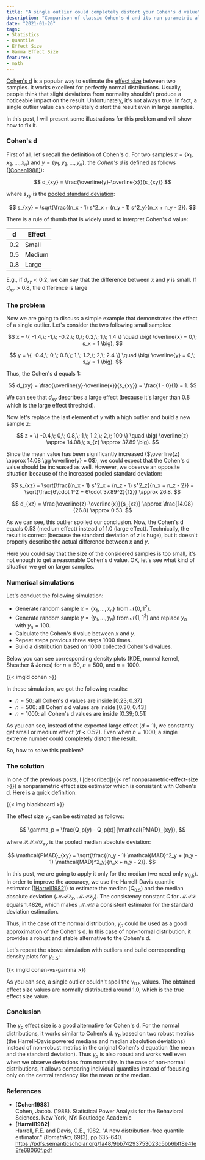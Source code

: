 ```yaml
---
title: "A single outlier could completely distort your Cohen's d value"
description: "Comparison of classic Cohen's d and its non-parametric alternative on distributions with high outliers"
date: "2021-01-26"
tags:
- Statistics
- Quantile
- Effect Size
- Gamma Effect Size
features:
- math
---
```


[Cohen's d](https://en.wikipedia.org/wiki/Effect_size#Cohen's_d) is a popular way to estimate
  the [effect size](https://en.wikipedia.org/wiki/Effect_size) between two samples.
It works excellent for perfectly normal distributions.
Usually, people think that slight deviations from normality
  shouldn't produce a noticeable impact on the result.
Unfortunately, it's not always true.
In fact, a single outlier value can completely distort the result even in large samples.

In this post, I will present some illustrations for this problem and will show how to fix it.

<!--more-->

### Cohen's d

First of all, let's recall the definition of Cohen's d.
For two samples $x = \{ x_1, x_2, \ldots, x_n \}$ and $y = \{ y_1, y_2, \ldots, y_n \}$,
  the *Cohen's d* is defined as follows ([[Cohen1988]](#Cohen1988)):

$$
d_{xy} = \frac{\overline{y}-\overline{x}}{s_{xy}}
$$

where $s_{xy}$ is the [pooled standard deviation](https://en.wikipedia.org/wiki/Pooled_standard_deviation):

$$
s_{xy} = \sqrt{\frac{(n_x - 1) s^2_x + (n_y - 1) s^2_y}{n_x + n_y - 2}}.
$$

There is a rule of thumb that is widely used to interpret Cohen's d value:

| d   | Effect |
| --- | ------ |
| 0.2 | Small  |
| 0.5 | Medium |
| 0.8 | Large  |

E.g., if $d_{xy} < 0.2$, we can say that the difference between $x$ and $y$ is small.
If $d_{xy} > 0.8$, the difference is large

### The problem

Now we are going to discuss a simple example that demonstrates the effect of a single outlier.
Let's consider the two following small samples:

$$
x = \{ -1.4,\; -1,\; -0.2,\; 0,\; 0.2,\; 1,\; 1.4 \} \quad \big( \overline{x} = 0,\; s_x = 1 \big),
$$

$$
y = \{ -0.4,\; 0,\; 0.8,\; 1,\; 1.2,\; 2,\; 2.4 \} \quad \big( \overline{y} = 0,\; s_y = 1 \big).
$$

Thus, the Cohen's d equals $1$:

$$
d_{xy} = \frac{\overline{y}-\overline{x}}{s_{xy}} = \frac{1 - 0}{1} = 1.
$$

We can see that $d_{xy}$ describes a large effect (because it's larger than 0.8 which is the large effect threshold).

Now let's replace the last element of $y$ with a high outlier and build a new sample $z$:

$$
z = \{ -0.4,\; 0,\; 0.8,\; 1,\; 1.2,\; 2,\; 100 \} \quad \big( \overline{z} \approx 14.08,\; s_{z} \approx 37.89 \big).
$$

Since the mean value has been significantly increased
  ($\overline{z} \approx 14.08 \gg \overline{y} = 0$),
  we could expect that the Cohen's d value should be increased as well.
However, we observe an opposite situation because of the increased pooled standard deviation:

$$
s_{xz} = \sqrt{\frac{(n_x - 1) s^2_x + (n_z - 1) s^2_z}{n_x + n_z - 2}} =
\sqrt{\frac{6\cdot 1^2 + 6\cdot 37.89^2}{12}} \approx 26.8.
$$

$$
d_{xz} = \frac{\overline{z}-\overline{x}}{s_{xz}} \approx
  \frac{14.08}{26.8} \approx 0.53.
$$

As we can see, this outlier spoiled our conclusion.
Now, the Cohen's d equals 0.53 (medium effect) instead of 1.0 (large effect).
Technically, the result is correct (because the standard deviation of $z$ is huge),
  but it doesn't properly describe the actual difference between $x$ and $y$.

Here you could say that the size of the considered samples is too small,
  it's not enough to get a reasonable Cohen's d value.
OK, let's see what kind of situation we get on larger samples.

### Numerical simulations

Let's conduct the following simulation:

* Generate random sample $x = \{x_1, \ldots, x_n \}$ from $\mathcal{N}(0, 1^2)$.
* Generate random sample $y = \{y_1, \ldots, y_n \}$ from $\mathcal{N}(1, 1^2)$
    and replace $y_n$ with $y_n = 100$.
* Calculate the Cohen's d value between $x$ and $y$.
* Repeat steps previous three steps 1000 times.
* Build a distribution based on 1000 collected Cohen's d values.

Below you can see corresponding density plots (KDE, normal kernel, Sheather & Jones)
  for $n = 50$, $n = 500$, and $n = 1000$.

{{< imgld cohen >}}

In these simulation, we got the following results:

* $n=50$: all Cohen's d values are inside $[0.23; 0.37]$
* $n=500$: all Cohen's d values are inside $[0.30; 0.43]$
* $n=1000$: all Cohen's d values are inside $[0.39; 0.51]$

As you can see, instead of the expected large effect ($d = 1$),
  we constantly get small or medium effect ($d < 0.52$).
Even when $n = 1000$, a single extreme number could completely distort the result.

So, how to solve this problem?

### The solution

In one of the previous posts, I [described]({{< ref nonparametric-effect-size >}})
  a nonparametric effect size estimator which is consistent with Cohen's d.
Here is a quick definition:

{{< img blackboard >}}

The effect size $\gamma_p$ can be estimated as follows:

$$
\gamma_p = \frac{Q_p(y) - Q_p(x)}{\mathcal{PMAD}_{xy}},
$$

where $\mathcal{PMAD}_{xy}$ is the pooled median absolute deviation:

$$
\mathcal{PMAD}_{xy} = \sqrt{\frac{(n_y - 1) \mathcal{MAD}^2_y + (n_y - 1) \mathcal{MAD}^2_y}{n_x + n_y - 2}}.
$$

In this post, we are going to apply it only for the median (we need only $\gamma_{0.5}$).
In order to improve the accuracy, we use the Harrell-Davis quantile estimator ([[Harrell1982]](#Harrell1982))
  to estimate the median ($Q_{0.5}$) and the median absolute deviation ($\mathcal{MAD}_x$, $\mathcal{MAD}_y$).
The consistency constant $C$ for $\mathcal{MAD}$ equals $1.4826$, which makes $\mathcal{MAD}$ a consistent estimator for the standard deviation estimation.

Thus, in the case of the normal distribution, $\gamma_p$ could be used as a good approximation of the Cohen's d.
In this case of non-normal distribution, it provides a robust and stable alternative to the Cohen's d.

Let's repeat the above simulation with outliers and build corresponding density plots for $\gamma_{0.5}$:

{{< imgld cohen-vs-gamma >}}

As you can see, a single outlier couldn't spoil the $\gamma_{0.5}$ values.
The obtained effect size values are normally distributed around $1.0$, which is the true effect size value.

### Conclusion

The $\gamma_p$ effect size is a good alternative for Cohen's d.
For the normal distributions, it works similar to Cohen's d.
$\gamma_p$ based on two robust metrics
  (the Harrell-Davis powered medians and median absolution deviations)
  instead of non-robust metrics in the original Cohen's d equation
  (the mean and the standard deviation).
Thus $\gamma_p$ is also robust and works well even when we observe deviations from normality.
In the case of non-normal distributions, it allows comparing individual quantiles instead of focusing only on the central tendency like the mean or the median.

### References

* <b id="Cohen1988">[Cohen1988]</b>  
  Cohen, Jacob. (1988).
  Statistical Power Analysis for the Behavioral Sciences.
  New York, NY: Routledge Academic
* <b id="Harrell1982">[Harrell1982]</b>  
  Harrell, F.E. and Davis, C.E., 1982.
  "A new distribution-free quantile estimator."
  *Biometrika*, 69(3), pp.635-640.  
  https://pdfs.semanticscholar.org/1a48/9bb74293753023c5bb6bff8e41e8fe68060f.pdf